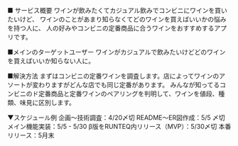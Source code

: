■ サービス概要 
  ワインが飲みたくてカジュアル飲みでコンビニにワインを買いたいけど、
  ワインのことがあまり知らなくてどのワインを買えばいいかの悩みを持つ人に、
  人の好みやコンビニの定番商品に合うワインをおすすめするアプリです。

■メインのターゲットユーザー
ワインがカジュアルで飲みたいけどどのワインを買えばいいか知らない人に。

■解決方法
まずはコンビニの定番ワインを調査します。店によってワインのアソートが変わりますがどんな店でも同じ定番があります。
みんなが知ってるコンビニのド定番商品と定番ワインのペアリングを判明して、ワインを値段、種類、味見に区別します。



▼スケジュール例
 企画〜技術調査：4/20〆切
 README〜ER図作成：5/5 〆切
 メイン機能実装：5/5 - 5/30
 β版をRUNTEQ内リリース（MVP）：5/30〆切
 本番リリース：5月末
